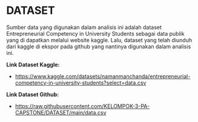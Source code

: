 # DATASET

Sumber data yang digunakan dalam analisis ini adalah dataset Entrepreneurial Competency in University Students sebagai data publik yang di dapatkan melalui website kaggle. Lalu, dataset yang telah diunduh dari kaggle di ekspor pada github yang nantinya digunakan dalam analisis ini.


**Link Dataset Kaggle:**

* https://www.kaggle.com/datasets/namanmanchanda/entrepreneurial-competency-in-university-students?select=data.csv


**Link Dataset Github:**
* https://raw.githubusercontent.com/KELOMPOK-3-PA-CAPSTONE/DATASET/main/data.csv
